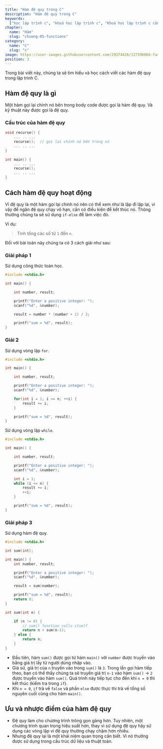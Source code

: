 ```yaml
---
title: "Hàm đệ quy trong C"
description: "Hàm đệ quy trong C"
keywords:
  ["học lập trình c", "khoá học lập trình c", "Khoá học lập trình c căn bản"]
chapter:
  name: "Hàm"
  slug: "chuong-05-functions"
category:
  name: "C"
  slug: "c"
image: https://user-images.githubusercontent.com/29374426/127596066-fa46df01-982f-4a72-b6d1-f7d8f5c5a9b3.png
position: 3
---
```


Trong bài viết này, chúng ta sẽ tìm hiểu và học cách viết các hàm đệ quy trong lập trình C.

## Hàm đệ quy là gì

Một hàm gọi lại chính nó bên trong body code được gọi là hàm đệ quy. Và kỹ thuật này được gọi là đệ quy.

### Cấu trúc của hàm đệ quy

```c
void recurse() {
    ... .. ...
    recurse();  // gọi lại chính nó bên trong nó
    ... .. ...
}

int main() {
    ... .. ...
    recurse();
    ... .. ...
}
```

## Cách hàm đệ quy hoạt động

Vì đệ quy là một hàm gọi lại chính nó nên có thể xem như là lặp đi lặp lại, vì vậy để ngăn đệ quy chạy vô hạn, cần có điều kiện để kết thúc nó. Thông thường chúng ta sẽ sử dụng `if-else` để làm việc đó.

Ví dụ:

> Tính tổng các số từ `1` đến `n`.

Đối với bài toán này chúng ta có 3 cách giải như sau:

### Giải pháp 1

Sử dụng công thức toán học.

```c
#include <stdio.h>

int main() {

    int number, result;

    printf("Enter a positive integer: ");
    scanf("%d", &number);

    result = number * (number + 1) / 2;

    printf("sum = %d", result);
}
```

### Giải  2

Sử dụng vòng lặp `for`.

```c
#include <stdio.h>

int main() {

    int number, result;

    printf("Enter a positive integer: ");
    scanf("%d", &number);

    for(int i = 1; i <= n; ++i) {
        result += i;
    }

    printf("sum = %d", result);
}
```

Sử dụng vòng lặp `while`.

```c
#include <stdio.h>

int main() {

    int number, result;

    printf("Enter a positive integer: ");
    scanf("%d", &number);

    int i = 1;
    while (i <= n) {
        result += i;
        ++i;
    }

    printf("sum = %d", result);
}
```

### Giải pháp 3

Sử dụng hàm đệ quy.

```c
#include <stdio.h>

int sum(int);

int main() {
    int number, result;

    printf("Enter a positive integer: ");
    scanf("%d", &number);

    result = sum(number);

    printf("sum = %d", result);
    return 0;
}

int sum(int n) {

    if (n != 0) {
        // sum() function calls itself
        return n + sum(n-1);
    } else {
        return n;
    }
}
```

- Đầu tiên, hàm `sum()` được gọi từ hàm `main()` với `number` được truyền vào bằng giá trị lấy từ người dùng nhập vào.
- Giả sử, giá trị của `n` truyền vào trong `sum()` là `3`. Trong lần gọi hàm tiếp theo, bạn có thể thấy chúng ta sẽ truyền giá trị `n-1` vào hàm `sum()` → `2` được truyền vào hàm `sum()`. Quá trình này tiếp tục cho đến khi `n = 0` thì kết thúc (kiểm tra trong `if`).
- Khi `n = 0`, `if` trả về `false` và phần `else` được thực thi trả về tổng số nguyên cuối cùng cho hàm `main()`.

## Ưu và nhược điểm của hàm đệ quy

- Đệ quy làm cho chương trình trông gọn gàng hơn. Tuy nhiên, một chương trình quan trọng hiệu suất hơn, thay vì sử dụng đệ quy hãy sử dụng các vòng lặp vì đệ quy thường chạy chậm hơn nhiều.
- Nhưng đệ quy lại là một khái niệm quan trọng cần biết. Vì nó thường được sử dụng trong cấu trúc dữ liệu và thuật toán.

